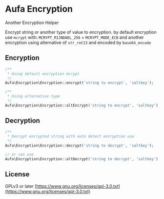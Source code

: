 # Aufa Encryption
Another Encryption Helper

Encrypt string or another type of value to encryption.
by default encryption use `mcrypt` with:
`MCRYPT_RIJNDAEL_256` + `MCRYPT_MODE_ECB`
and another encryption using alternative of `str_rot13` and encoded by `base64_encode`

## Encryption

```php
/**
 * Using default encryption mcrypt
 */
Aufa\Encryption\Encryption::encrypt('string to encrypt', 'saltkey');

/**
 * Using alternative type
 */
Aufa\Encryption\Encryption::altEncrypt('string to encrypt', 'saltkey');
```

## Decryption

```php
/**
 * Decrypt encrypted string with auto detect encryption use
 */
Aufa\Encryption\Encryption::decrypt('string to decrypt', 'saltkey');

// or can use
Aufa\Encryption\Encryption::altDecrypt('string to decrypt', 'saltkey');
```

## License

GPLv3 or later [https://www.gnu.org/licenses/gpl-3.0.txt](https://www.gnu.org/licenses/gpl-3.0.txt)
